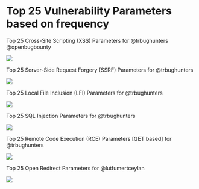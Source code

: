 # Top 25 Vulnerability Parameters based on frequency

Top 25 Cross-Site Scripting (XSS) Parameters for @trbughunters @openbugbounty

<img src="https://pbs.twimg.com/media/EbhJ6veWkAE-K_y?format=jpg&name=large">

Top 25 Server-Side Request Forgery (SSRF) Parameters for @trbughunters

<img src="https://pbs.twimg.com/media/EbzO_2BXgAA5rDb?format=jpg&name=4096x4096">

Top 25 Local File Inclusion (LFI) Parameters for @trbughunters

<img src="https://pbs.twimg.com/media/EcKmRkIXQAIuRNX?format=jpg&name=large">

Top 25 SQL Injection Parameters for @trbughunters

<img src="https://pbs.twimg.com/media/Eb9UUDPU4AAxJR1?format=jpg&name=large">

Top 25 Remote Code Execution (RCE) Parameters [GET based] for @trbughunters

<img src="https://pbs.twimg.com/media/Ec6apFcWoAAjGQO?format=png&name=4096x4096">

Top 25 Open Redirect Parameters for @lutfumertceylan

<img src="https://pbs.twimg.com/media/Eao7Nt7WkAEiiVD?format=jpg&name=large">
